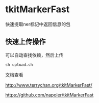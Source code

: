 # tkitMarkerFast

快速提取ner标记中返回信息的包





## 快速上传操作
可以自动查找依赖，然后上传
```
sh upload.sh
```

文档查看


http://www.terrychan.org/tkitMarkerFast/

https://github.com/napoler/tkitMarkerFast